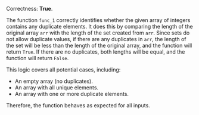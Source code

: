 Correctness: **True**.

The function `func_1` correctly identifies whether the given array of integers contains any duplicate elements. It does this by comparing the length of the original array `arr` with the length of the set created from `arr`. Since sets do not allow duplicate values, if there are any duplicates in `arr`, the length of the set will be less than the length of the original array, and the function will return `True`. If there are no duplicates, both lengths will be equal, and the function will return `False`. 

This logic covers all potential cases, including:
- An empty array (no duplicates).
- An array with all unique elements.
- An array with one or more duplicate elements.

Therefore, the function behaves as expected for all inputs.